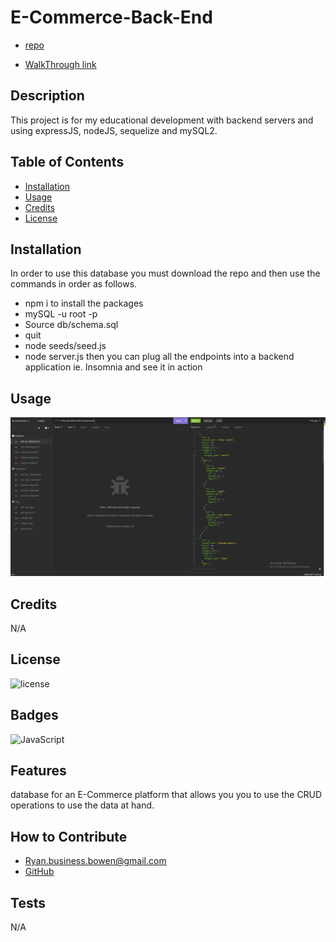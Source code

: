 # E-Commerce-Back-End
- [repo](https://github.com/RyanTheSCholar/E-Commerce-Back-End)

- [WalkThrough link](https://youtu.be/IJ3GD1YzQMY)

## Description
This project is for my educational development with backend servers and using expressJS, nodeJS, sequelize and mySQL2.

## Table of Contents
- [Installation](#installation)
- [Usage](#usage)
- [Credits](#credits)
- [License](#license)
## Installation

In order to use this database you must download the repo and then use the commands in order as follows.
- npm i to install the packages
- mySQL -u root -p
- Source db/schema.sql
- quit
- node seeds/seed.js
- node server.js
then you can plug all the endpoints into a backend application ie. Insomnia and see it in action

## Usage

![screenshot](./images/insomnia%20E-Commerce%20photo.PNG)

## Credits

N/A

## License

![license](https://img.shields.io/badge/License-None-blue)

## Badges

![JavaScript](https://img.shields.io/badge/JavaScript-100%25-yellow)
## Features

database for an E-Commerce platform that allows you you to use the CRUD operations to use the data at hand.

## How to Contribute
    
- Ryan.business.bowen@gmail.com
- [GitHub](https://github.com/RyanTheScholar)
## Tests
N/A